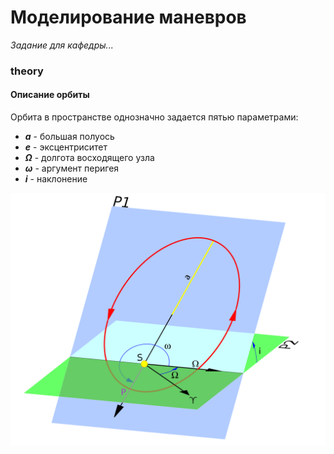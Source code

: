 # Моделирование маневров 
_Задание для кафедры..._
### theory
#### Описание орбиты
<p>Орбита в пространстве однозначно задается пятью параметрами:<p>

* __$a$__ - большая полуось
* __$e$__ - эксцентриситет
* __$\Omega$__ - долгота восходящего узла
* __$\omega$__ - аргумент перигея
* __$i$__ - наклонение
  
![Параметры орбиты](/images/orb.png "Параметры орбиты")